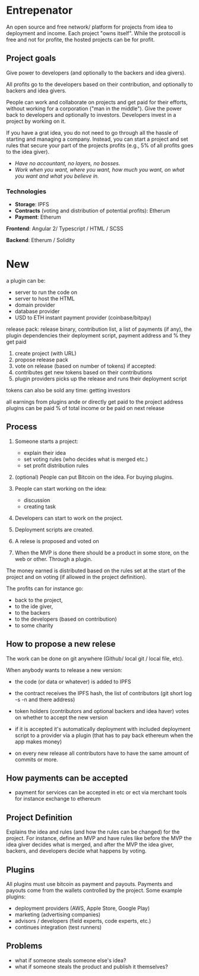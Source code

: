 # Entrepenator
An open source and free network/ platform for projects from idea to deployment and income. Each project "owns itself". While the protocoll is free and not for profite, the hosted projects can be for profit.

## Project goals
Give power to developers (and optionally to the backers and idea givers).

All profits go to the developers based on their contribution, and optionally to backers and idea givers.

People can work and collaborate on projects and get paid for their efforts, without working for a corporation ("man in the middle"). Give the power back to developers and optionally to investors. Developers invest in a project by working on it.

If you have a grat idea, you do not need to go through all the hassle of starting and managing a company. Instead, you can start a project and set rules that secure your part of the projects profits (e.g., 5% of all profits goes to the idea giver). 

- *Have no accountant, no layers, no bosses.*
- *Work when you want, where you want, how much you want, on what you want and what you believe in.*

### Technologies
- **Storage**: IPFS
- **Contracts** (voting and distribution of potential profits): Etherum
- **Payment**: Etherum

**Frontend**: Angular 2/ Typescript / HTML / SCSS

**Backend**: Etherum / Solidity


# New
a plugin can be: 
- server to run the code on
- server to host the HTML
- domain provider
- database provider
- USD to ETH instant payment provider (coinbase/bitpay)

release pack: release binary, contribution list, a list of payments (if any), the plugin dependencies their deployment script, payment address and % they get paid

1. create project (with URL)
2. propose release pack
3. vote on release (based on number of tokens)
if accepted:
4. contributes get new tokens based on their contributions
5. plugin providers picks up the release and runs their deployment script

tokens can also be sold any time: getting investors

all earnings from plugins ande or directly get paid to the project address
plugins can be paid % of total income or be paid on next release







## Process
 1.  Someone starts a project:
      - explain their idea
      - set voting rules (who decides what is merged etc.)
      - set profit distribution rules

 2. (optional) People can put Bitcoin on the idea. For buying plugins.

 3. People can start working on the idea: 
      - discussion 
      - creating task 
 
 4. Developers can start to work on the project.

 5. Deployment scripts are created.
 
 6. A relese is proposed and voted on

 6. When the MVP is done there should be a product in some store, on the web or other. Through a plugin.

The money earned is distributed based on the rules set at the start of the project and on voting (if allowed in the project definition).

The profits can for instance go:
- back to the project, 
- to the ide giver, 
- to the backers  
- to the developers (based on contribution)
- to some charity

## How to propose a new relese
The work can be done on git anywhere (Github/ local git / local file, etc).

When anybody wants to release a new version: 
- the code (or data or whatever) is added to IPFS
- the contract receives the IPFS hash, the list of contributors (git short log -s -n and there address)
- token holders (contributors and optional backers and idea haver) votes on whether to accept the new version
- if it is accepted it's automatically deployment with included deployment script to a provider via a plugin (that has to pay back ethereum when the app makes money)

- on every new release all contributors have to have the same amount of commits or more.

## How payments can be accepted
- payment for services can be accepted in etc or ect via merchant tools for instance exchange to ethereum

## Project Definition
Explains the idea and rules (and how the rules can be changed) for the project.
For instance, define an MVP and have rules like before the MVP the idea giver decides what is merged, and after the MVP the idea giver, backers, and developers decide what happens by voting.

## Plugins
All plugins must use bitcoin as payment and payouts. Payments and payouts come from the wallets controlled by the project.
Some example plugins:
- deployment providers (AWS, Apple Store, Google Play)
- marketing (advertising companies)
- advisors / developers (field experts, code experts, etc.)
- continues integration (test runners)

## Problems
- what if someone steals someone else's idea?
- what if someone steals the product and publish it themselves?
